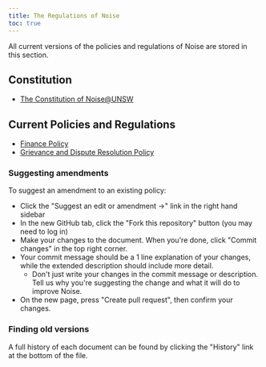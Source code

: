 ```yaml
---
title: The Regulations of Noise
toc: true
---
```

All current versions of the policies and regulations of Noise are stored in this section.

## Constitution

- [The Constitution of Noise@UNSW](/regulations/constitution/)

## Current Policies and Regulations

- [Finance Policy](/regulations/finance/)
- [Grievance and Dispute Resolution Policy](/regulations/grievance/)

### Suggesting amendments

To suggest an amendment to an existing policy:

- Click the "Suggest an edit or amendment →" link in the right hand sidebar
- In the new GitHub tab, click the "Fork this repository" button (you may need to log in)
- Make your changes to the document. When you're done, click "Commit changes" in the top right corner.
- Your commit message should be a 1 line explanation of your changes, while the extended description should include more detail.
  - Don't just write your changes in the commit message or description. Tell us why you're suggesting the change and what it will do to improve Noise.
- On the new page, press "Create pull request", then confirm your changes.

### Finding old versions

A full history of each document can be found by clicking the "History" link at the bottom of the file.